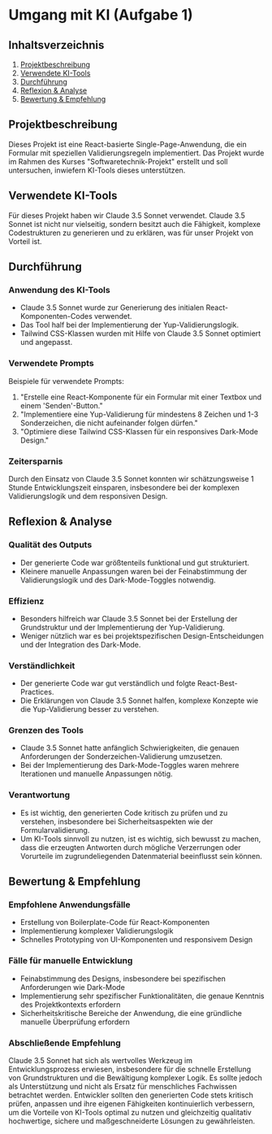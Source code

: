 # Umgang mit KI (Aufgabe 1)

## Inhaltsverzeichnis
1. [Projektbeschreibung](#projektbeschreibung)
2. [Verwendete KI-Tools](#verwendete-ki-tools)
3. [Durchführung](#durchführung)
4. [Reflexion & Analyse](#reflexion--analyse)
5. [Bewertung & Empfehlung](#bewertung--empfehlung)

## Projektbeschreibung
Dieses Projekt ist eine React-basierte Single-Page-Anwendung, die ein Formular mit speziellen Validierungsregeln implementiert. Das Projekt wurde im Rahmen des Kurses "Softwaretechnik-Projekt" erstellt und soll untersuchen, inwiefern KI-Tools dieses unterstützen.

## Verwendete KI-Tools
Für dieses Projekt haben wir Claude 3.5 Sonnet verwendet. Claude 3.5 Sonnet ist nicht nur vielseitig, sondern besitzt auch die Fähigkeit, komplexe Codestrukturen zu generieren und zu erklären, was für unser Projekt von Vorteil ist.

## Durchführung
### Anwendung des KI-Tools
- Claude 3.5 Sonnet wurde zur Generierung des initialen React-Komponenten-Codes verwendet.
- Das Tool half bei der Implementierung der Yup-Validierungslogik.
- Tailwind CSS-Klassen wurden mit Hilfe von Claude 3.5 Sonnet optimiert und angepasst.

### Verwendete Prompts
Beispiele für verwendete Prompts:
1. "Erstelle eine React-Komponente für ein Formular mit einer Textbox und einem 'Senden'-Button."
2. "Implementiere eine Yup-Validierung für mindestens 8 Zeichen und 1-3 Sonderzeichen, die nicht aufeinander folgen dürfen."
3. "Optimiere diese Tailwind CSS-Klassen für ein responsives Dark-Mode Design."

### Zeitersparnis
Durch den Einsatz von Claude 3.5 Sonnet konnten wir schätzungsweise 1 Stunde Entwicklungszeit einsparen, insbesondere bei der komplexen Validierungslogik und dem responsiven Design.

## Reflexion & Analyse
### Qualität des Outputs
- Der generierte Code war größtenteils funktional und gut strukturiert.
- Kleinere manuelle Anpassungen waren bei der Feinabstimmung der Validierungslogik und des Dark-Mode-Toggles notwendig.

### Effizienz
- Besonders hilfreich war Claude 3.5 Sonnet bei der Erstellung der Grundstruktur und der Implementierung der Yup-Validierung.
- Weniger nützlich war es bei projektspezifischen Design-Entscheidungen und der Integration des Dark-Mode.

### Verständlichkeit
- Der generierte Code war gut verständlich und folgte React-Best-Practices.
- Die Erklärungen von Claude 3.5 Sonnet halfen, komplexe Konzepte wie die Yup-Validierung besser zu verstehen.

### Grenzen des Tools
- Claude 3.5 Sonnet hatte anfänglich Schwierigkeiten, die genauen Anforderungen der Sonderzeichen-Validierung umzusetzen.
- Bei der Implementierung des Dark-Mode-Toggles waren mehrere Iterationen und manuelle Anpassungen nötig.

### Verantwortung
- Es ist wichtig, den generierten Code kritisch zu prüfen und zu verstehen, insbesondere bei Sicherheitsaspekten wie der Formularvalidierung.
- Um KI-Tools sinnvoll zu nutzen, ist es wichtig, sich bewusst zu machen, dass die erzeugten Antworten durch mögliche Verzerrungen oder Vorurteile im zugrundeliegenden Datenmaterial beeinflusst sein können.

## Bewertung & Empfehlung
### Empfohlene Anwendungsfälle
- Erstellung von Boilerplate-Code für React-Komponenten
- Implementierung komplexer Validierungslogik
- Schnelles Prototyping von UI-Komponenten und responsivem Design

### Fälle für manuelle Entwicklung
- Feinabstimmung des Designs, insbesondere bei spezifischen Anforderungen wie Dark-Mode
- Implementierung sehr spezifischer Funktionalitäten, die genaue Kenntnis des Projektkontexts erfordern
- Sicherheitskritische Bereiche der Anwendung, die eine gründliche manuelle Überprüfung erfordern

### Abschließende Empfehlung
Claude 3.5 Sonnet hat sich als wertvolles Werkzeug im Entwicklungsprozess erwiesen, insbesondere für die schnelle Erstellung von Grundstrukturen und die Bewältigung komplexer Logik. Es sollte jedoch als Unterstützung und nicht als Ersatz für menschliches Fachwissen betrachtet werden. Entwickler sollten den generierten Code stets kritisch prüfen, anpassen und ihre eigenen Fähigkeiten kontinuierlich verbessern, um die Vorteile von KI-Tools optimal zu nutzen und gleichzeitig qualitativ hochwertige, sichere und maßgeschneiderte Lösungen zu gewährleisten.
